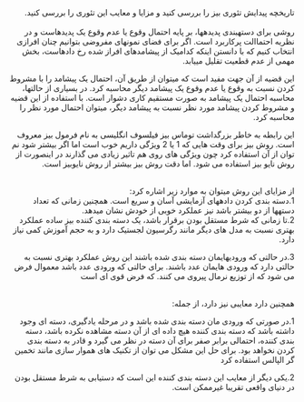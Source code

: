 <div dir="rtl">
تاریخچه پیدایش تئوری بیز را بررسی کنید و مزایا و معایب این تئوری را بررسی کنید.
</div>
<br/>

<div dir="rtl">
روشی برای دستهبندی پدیدهها، بر پایه احتمال وقوع یا عدم وقوع یک پدیدهاست و در نظریه احتماالت
پرکاربرد است. اگر برای فضای نمونهای مفروضی بتوانیم چنان افرازی انتخاب کنیم که با دانستن اینکه کدامیک 
از پیشامدهای افراز شده رخ دادهاست، بخش مهمی از عدم قطعیت تقلیل مییابد.

این قضیه از آن جهت مفید است که میتوان از طریق آن، احتمال یک پیشامد را با مشروط کردن نسبت به 
وقوع یا عدم وقوع یک پیشامد دیگر محاسبه کرد. در بسیاری از حالتها، محاسبه احتمال یک پیشامد به صورت
مستقیم کاری دشوار است. با استفاده از این قضیه و مشروط کردن پیشامد مورد نظر نسبت به پیشامد دیگر، 
میتوان احتمال مورد نظر را محاسبه کرد.

این رابطه به خاطر بزرگداشت توماس بیز فیلسوف انگلیسی به نام فرمول بیز معروف است.
روش بیز برای وقت هایی که 1 یا 2 ویژگی داریم خوب است اما اگر بیشتر شود نم توان از آن استفاده کرد چون 
ویژگی های روی هم تاثیر زیادی می گذارند در اینصورت از روش نایو بیز استفاده می شود.
اما دقت روش بیز بیشتر از روش نایوبیز است.
</div>
<br/>
<div dir="rtl">
از مزایای این روش میتوان به موارد زیر اشاره کرد:
<br/>
1.دسته بندی کردن دادههای آزمایشی آسان و سریع است. همچنین زمانی که تعداد دستهها از دو بیشتر 
باشد نیز عملکرد خوبی از خودش نشان میدهد.
<br/>
2.تا زمانی که شرط مستقل بودن برقرار باشد، یک دسته بندی کننده بیز ساده عملکرد بهتری نسبت به 
مدل های دیگر مانند رگرسیون لجستیک دارد و به حجم آموزش کمی نیاز دارد.

3.در حالتی که ورودیهایمان دسته بندی شده باشند این روش عملکرد بهتری نسبت به حالتی دارد که 
ورودی هایمان عدد باشند. برای حالتی که ورودی عدد باشد معموال فرض می شود که از توزیع نرمال 
پیروی می کنند. که فرض قوی ای است
</div>
<br/>
<div dir="rtl">
همچنین دارد معایبی نیز دارد، از جمله:

1.در صورتی که ورودی مان دسته بندی شده باشد و در مرحله یادگیری، دسته ای وجود داشته باشد که 
دسته بندی کننده هیچ داده ای از آن دسته مشاهده نکرده باشد، دسته بندی کننده، احتمالی برابر 
صفر برای آن دسته در نظر می گیرد و قادر به دسته بندی کردن نخواهد بود. برای حل این مشکل می
توان از تکنیک های هموار سازی مانند تخمین گر الپالس استفاده کرد

2.یکی دیگر از معایب این دسته بندی کننده این است که دستیابی به شرط مستقل بودن در دنیای
واقعی تقریبا غیرممکن است.
</div>
